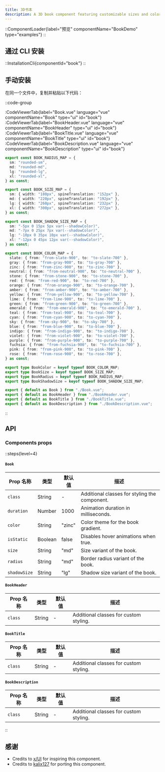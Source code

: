 ```yaml
---
title: 3D书本
description: A 3D book component featuring customizable sizes and color gradients.
---
```


::ComponentLoader{label="预览" componentName="BookDemo" type="examples"}
::

## 通过 CLI 安装

::InstallationCli{componentId="book"}
::

## 手动安装

在同一个文件中，复制并粘贴以下代码：

::code-group

:CodeViewerTab{label="Book.vue" language="vue" componentName="Book" type="ui" id="book"}
:CodeViewerTab{label="BookHeader.vue" language="vue" componentName="BookHeader" type="ui" id="book"}
:CodeViewerTab{label="BookTitle.vue" language="vue" componentName="BookTitle" type="ui" id="book"}
:CodeViewerTab{label="BookDescription.vue" language="vue" componentName="BookDescription" type="ui" id="book"}

```ts [index.ts]
export const BOOK_RADIUS_MAP = {
  sm: "rounded-sm",
  md: "rounded-md",
  lg: "rounded-lg",
  xl: "rounded-xl",
} as const;

export const BOOK_SIZE_MAP = {
  sm: { width: "180px", spineTranslation: "152px" },
  md: { width: "220px", spineTranslation: "192px" },
  lg: { width: "260px", spineTranslation: "232px" },
  xl: { width: "300px", spineTranslation: "272px" },
} as const;

export const BOOK_SHADOW_SIZE_MAP = {
  sm: "-5px 0 15px 5px var(--shadowColor)",
  md: "-7px 0 25px 7px var(--shadowColor)",
  lg: "-10px 0 35px 10px var(--shadowColor)",
  xl: "-12px 0 45px 12px var(--shadowColor)",
} as const;

export const BOOK_COLOR_MAP = {
  slate: { from: "from-slate-900", to: "to-slate-700" },
  gray: { from: "from-gray-900", to: "to-gray-700" },
  zinc: { from: "from-zinc-900", to: "to-zinc-700" },
  neutral: { from: "from-neutral-900", to: "to-neutral-700" },
  stone: { from: "from-stone-900", to: "to-stone-700" },
  red: { from: "from-red-900", to: "to-red-700" },
  orange: { from: "from-orange-900", to: "to-orange-700" },
  amber: { from: "from-amber-900", to: "to-amber-700" },
  yellow: { from: "from-yellow-900", to: "to-yellow-700" },
  lime: { from: "from-lime-900", to: "to-lime-700" },
  green: { from: "from-green-900", to: "to-green-700" },
  emerald: { from: "from-emerald-900", to: "to-emerald-700" },
  teal: { from: "from-teal-900", to: "to-teal-700" },
  cyan: { from: "from-cyan-900", to: "to-cyan-700" },
  sky: { from: "from-sky-900", to: "to-sky-700" },
  blue: { from: "from-blue-900", to: "to-blue-700" },
  indigo: { from: "from-indigo-900", to: "to-indigo-700" },
  violet: { from: "from-violet-900", to: "to-violet-700" },
  purple: { from: "from-purple-900", to: "to-purple-700" },
  fuchsia: { from: "from-fuchsia-900", to: "to-fuchsia-700" },
  pink: { from: "from-pink-900", to: "to-pink-700" },
  rose: { from: "from-rose-900", to: "to-rose-700" },
} as const;

export type BookColor = keyof typeof BOOK_COLOR_MAP;
export type BookSize = keyof typeof BOOK_SIZE_MAP;
export type BookRadius = keyof typeof BOOK_RADIUS_MAP;
export type BookShadowSize = keyof typeof BOOK_SHADOW_SIZE_MAP;

export { default as Book } from "./Book.vue";
export { default as BookHeader } from "./BookHeader.vue";
export { default as BookTitle } from "./BookTitle.vue";
export { default as BookDescription } from "./BookDescription.vue";
```

::

## API

### Components props

::steps{level=4}

#### `Book`

| Prop 名称    | 类型    | 默认值 | 描述                                          |
| ------------ | ------- | ------ | --------------------------------------------- |
| `class`      | String  | -      | Additional classes for styling the component. |
| `duration`   | Number  | 1000   | Animation duration in milliseconds.           |
| `color`      | String  | "zinc" | Color theme for the book gradient.            |
| `isStatic`   | Boolean | false  | Disables hover animations when true.          |
| `size`       | String  | "md"   | Size variant of the book.                     |
| `radius`     | String  | "md"   | Border radius variant of the book.            |
| `shadowSize` | String  | "lg"   | Shadow size variant of the book.              |

#### `BookHeader`

| Prop 名称 | 类型   | 默认值 | 描述                                   |
| --------- | ------ | ------ | -------------------------------------- |
| `class`   | String | -      | Additional classes for custom styling. |

#### `BookTitle`

| Prop 名称 | 类型   | 默认值 | 描述                                   |
| --------- | ------ | ------ | -------------------------------------- |
| `class`   | String | -      | Additional classes for custom styling. |

#### `BookDescription`

| Prop 名称 | 类型   | 默认值 | 描述                                   |
| --------- | ------ | ------ | -------------------------------------- |
| `class`   | String | -      | Additional classes for custom styling. |

::

## 感谢

- Credits to [x/UI](https://ui.3x.gl/docs/book) for inspiring this component.
- Credits to [kalix127](https://github.com/kalix127) for porting this component.
